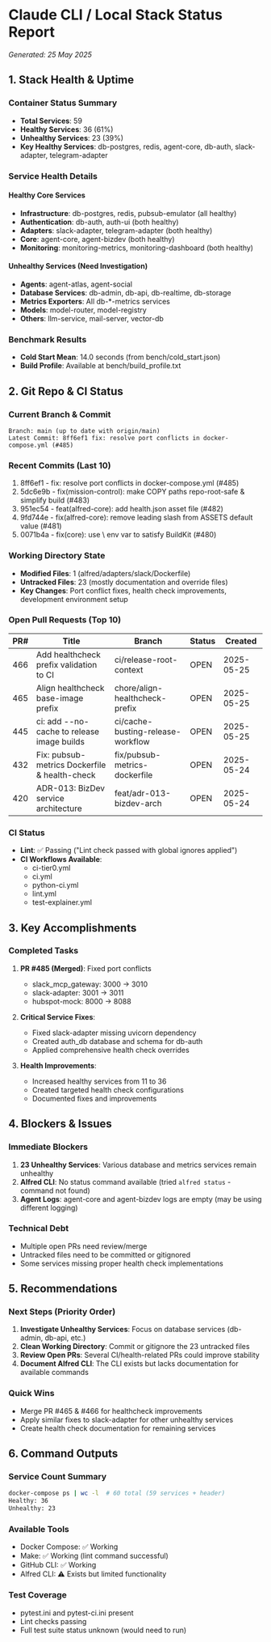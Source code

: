 # Claude CLI / Local Stack Status Report
*Generated: 25 May 2025*

## 1. Stack Health & Uptime

### Container Status Summary
- **Total Services**: 59
- **Healthy Services**: 36 (61%)
- **Unhealthy Services**: 23 (39%)
- **Key Healthy Services**: db-postgres, redis, agent-core, db-auth, slack-adapter, telegram-adapter

### Service Health Details

#### Healthy Core Services
- **Infrastructure**: db-postgres, redis, pubsub-emulator (all healthy)
- **Authentication**: db-auth, auth-ui (both healthy)
- **Adapters**: slack-adapter, telegram-adapter (both healthy)
- **Core**: agent-core, agent-bizdev (both healthy)
- **Monitoring**: monitoring-metrics, monitoring-dashboard (both healthy)

#### Unhealthy Services (Need Investigation)
- **Agents**: agent-atlas, agent-social
- **Database Services**: db-admin, db-api, db-realtime, db-storage
- **Metrics Exporters**: All db-*-metrics services
- **Models**: model-router, model-registry
- **Others**: llm-service, mail-server, vector-db

### Benchmark Results
- **Cold Start Mean**: 14.0 seconds (from bench/cold_start.json)
- **Build Profile**: Available at bench/build_profile.txt

## 2. Git Repo & CI Status

### Current Branch & Commit
```
Branch: main (up to date with origin/main)
Latest Commit: 8ff6ef1 fix: resolve port conflicts in docker-compose.yml (#485)
```

### Recent Commits (Last 10)
1. 8ff6ef1 - fix: resolve port conflicts in docker-compose.yml (#485)
2. 5dc6e9b - fix(mission-control): make COPY paths repo-root-safe & simplify build (#483)
3. 951ec54 - feat(alfred-core): add health.json asset file (#482)
4. 9fd744e - fix(alfred-core): remove leading slash from ASSETS default value (#481)
5. 0071b4a - fix(core): use \ env var to satisfy BuildKit (#480)

### Working Directory State
- **Modified Files**: 1 (alfred/adapters/slack/Dockerfile)
- **Untracked Files**: 23 (mostly documentation and override files)
- **Key Changes**: Port conflict fixes, health check improvements, development environment setup

### Open Pull Requests (Top 10)
| PR# | Title | Branch | Status | Created |
|-----|-------|--------|--------|---------|
| 466 | Add healthcheck prefix validation to CI | ci/release-root-context | OPEN | 2025-05-25 |
| 465 | Align healthcheck base-image prefix | chore/align-healthcheck-prefix | OPEN | 2025-05-25 |
| 445 | ci: add --no-cache to release image builds | ci/cache-busting-release-workflow | OPEN | 2025-05-25 |
| 432 | Fix: pubsub-metrics Dockerfile & health-check | fix/pubsub-metrics-dockerfile | OPEN | 2025-05-24 |
| 420 | ADR-013: BizDev service architecture | feat/adr-013-bizdev-arch | OPEN | 2025-05-24 |

### CI Status
- **Lint**: ✅ Passing ("Lint check passed with global ignores applied")
- **CI Workflows Available**:
  - ci-tier0.yml
  - ci.yml
  - python-ci.yml
  - lint.yml
  - test-explainer.yml

## 3. Key Accomplishments

### Completed Tasks
1. **PR #485 (Merged)**: Fixed port conflicts
   - slack_mcp_gateway: 3000 → 3010
   - slack-adapter: 3001 → 3011
   - hubspot-mock: 8000 → 8088

2. **Critical Service Fixes**:
   - Fixed slack-adapter missing uvicorn dependency
   - Created auth_db database and schema for db-auth
   - Applied comprehensive health check overrides

3. **Health Improvements**:
   - Increased healthy services from 11 to 36
   - Created targeted health check configurations
   - Documented fixes and improvements

## 4. Blockers & Issues

### Immediate Blockers
1. **23 Unhealthy Services**: Various database and metrics services remain unhealthy
2. **Alfred CLI**: No status command available (tried `alfred status` - command not found)
3. **Agent Logs**: agent-core and agent-bizdev logs are empty (may be using different logging)

### Technical Debt
- Multiple open PRs need review/merge
- Untracked files need to be committed or gitignored
- Some services missing proper health check implementations

## 5. Recommendations

### Next Steps (Priority Order)
1. **Investigate Unhealthy Services**: Focus on database services (db-admin, db-api, etc.)
2. **Clean Working Directory**: Commit or gitignore the 23 untracked files
3. **Review Open PRs**: Several CI/health-related PRs could improve stability
4. **Document Alfred CLI**: The CLI exists but lacks documentation for available commands

### Quick Wins
- Merge PR #465 & #466 for healthcheck improvements
- Apply similar fixes to slack-adapter for other unhealthy services
- Create health check documentation for remaining services

## 6. Command Outputs

### Service Count Summary
```bash
docker-compose ps | wc -l  # 60 total (59 services + header)
Healthy: 36
Unhealthy: 23
```

### Available Tools
- Docker Compose: ✅ Working
- Make: ✅ Working (lint command successful)
- GitHub CLI: ✅ Working
- Alfred CLI: ⚠️ Exists but limited functionality

### Test Coverage
- pytest.ini and pytest-ci.ini present
- Lint checks passing
- Full test suite status unknown (would need to run)
